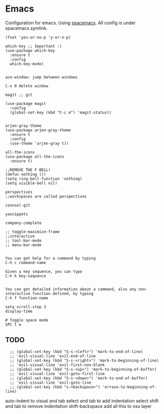 # Emacs
Configuration for emacs. Using [spacemacs](https://github.com/syl20bnr/spacemacs). All config is under spacemacs.symlink.

```
(fset 'yes-or-no-p 'y-or-n-p)

which-key ;; Important :)
(use-package which-key
  :ensure t
  :config
  which-key-mode)


ace-window: jump between windows

C-x 0 delete window

magit ;; git

(use-package magit
  :config
  (global-set-key (kbd "C-c m") 'magit-status))


arjen-gray-theme
(use-package arjen-gray-theme
  :ensure t
  :config
  (use-theme 'arjen-gray t))

all-the-icons
(use-package all-the-icons
  :ensure t)

;;REMOVE THE F BELL!
(defun nothing ())
(setq ring-bell-function 'nothing)
(setq visible-bell nil)

perspectives
;;workspaces are called perspectives

counsel-git

yasnippets

company-complete

;; toggle-maximize-frame
;;interactive
;; tool-bar-mode
;; menu-bar-mode


You can get help for a command by typing
C-h c command-name

Given a key sequence, you can type
C-h k key-sequence


You can get detailed information about a command, also any non-interactive function defined, by typing
C-h f function-name

setq scroll-step 3
display-time

# Toggle space mode
SPC t w

```
## TODO
```
  ;; (global-set-key (kbd "S-s-<left>") 'mark-to-end-of-line)
  ;; 'evil-visual-line 'evil-end-of-line
  ;; (global-set-key (kbd "S-s-<right>") 'mark-to-beginning-of-line)
  ;; 'evil-visual-line 'evil-first-non-blank
  ;; (global-set-key (kbd "S-s-<up>") 'mark-to-beginning-of-buffer)
  ;; 'evil-visual-line 'evil-goto-first-line
  ;; (global-set-key (kbd "S-s-<down>") 'mark-to-end-of-buffer)
  ;; 'evil-visual-line 'evil-goto-line
  ;; (global-set-key (kbd "s-<backspace>") 'errase-to-beginning-of-line)
```

auto-indent to visual and tab
select and tab to add indentation
select shift and tab to remove indentation
shift-backspace
add all this to osx layer
